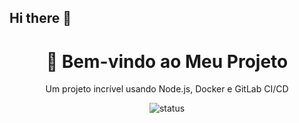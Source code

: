 ## Hi there 👋

<h1 align="center">🚀 Bem-vindo ao Meu Projeto</h1>

<p align="center">
  Um projeto incrível usando Node.js, Docker e GitLab CI/CD
</p>

<p align="center">
  <img src="https://img.shields.io/badge/status-em%20andamento-yellow" alt="status">
</p>

<!--
**gussXX/gussXX** is a ✨ _special_ ✨ repository because its `README.md` (this file) appears on your GitHub profile.

Here are some ideas to get you started:

- 🔭 I’m currently working on ...
- 🌱 I’m currently learning ...
- 👯 I’m looking to collaborate on ...
- 🤔 I’m looking for help with ...
- 💬 Ask me about ...
- 📫 How to reach me: ...
- 😄 Pronouns: ...
- ⚡ Fun fact: ...
-->
